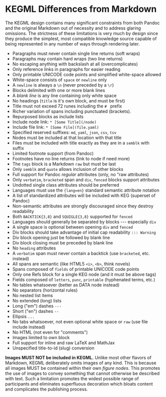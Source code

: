 # KEGML Differences from Markdown

The KEGML design contains many significant constraints from both Pandoc and the original Markdown out of necessity and to address glaring omissions. The strictness of these limitations is very much by design since they produce the simplest, most compatible knowledge source capable of being represented in any number of ways through rendering later.

* Paragraphs must never contain single line returns (soft wraps)
* Paragraphs may contain hard wraps (two line returns)
* No escaping anything with backslash at all (overcomplicates)
* Only reference links in paragraphs for easier reading
* Only printable UNICODE code points and simplified white-space allowed
* White-space consists of `space` or `newline` only
* A `newline` is always a `\n` (never preceded by a `\r`)
* Blocks delimited with one or more blank lines
* A *blank line* is any line containing only white space
* No headings (`title` is it's own block, and must be first)
* Title must not exceed 72 runes including the `# ` prefix
* Richer variation of spans including punctuated (brackets).
* Repurposed blocks as include lists
* Include node link: `* [Some Title](/node)`
* Include file link: `* [Some File](file.yaml)`
* Specified reserved suffixes: `md`, `yaml`, `json`, `csv`, `tsv`
* Nodes must be included at that location with that title
* Files must be included with title exactly as they are in a `semblk` with suffix
* Limited footnote support (from Pandoc)
* Footnotes have no line returns (link to node if need more)
* The `tags` block is a Markdown `raw` but must be last
* Only `semblk` and `quote` allows inclusion of other blocks
* Full support for Pandoc *regular* attributes (only, no "raw attributes)
* Only `verbatim`, `bracketed` span and `div`, `fenced` blocks support attributes
* Undotted single class attributes should be preferred
* Languages must use the `{lang=en}` standard semantic attribute notation
* A list of standardized attributes will be included with KEG (superset of Pandoc)
* Non-semantic attributes are strongly discouraged since they destroy readability
* Both `BACKTICK{3,8}` and `SQUIGLE{3,8}` supported for `fenced`
* Languages should generally be separated by blocks --- especially `div`
* A single space is optional between opening `div` and `fenced`
* Div blocks should take advantage of initial cap readability `::: Warning`
* Div block opening just be followed by blank line
* Div block closing must be preceded by blank line
* No `heading` attributes
* A `verbatim` span must never contain a backtick (use `bracketed`, etc. instead)
* All spans are semantic (like HTML5 `<i>`, `<b>`, think novels)
* Spans composed of `fields` of printable UNICODE code points
* Only one Refs block for a single KEG node (and it must be above tags)
* Fields composed of `letters`, `punc`, `printable` (hyphenated terms, etc.)
* No tables whatsoever (better as DATA node instead)
* No separators (horizontal rules)
* No nested list items
* No extended (long) lists
* Long ("em") dashes `---`
* Short ("en") dashes `--`
* Ellipsis `...`
* No tabs whatsoever, not even optional white space or `raw` (use file
  include instead)
* No HTML (not even for "comments")
* Images limited to own block
* Full support for inline and raw LaTeX and MathJax
* Unspecified title-to-id (slug) conversion

**Images MUST NOT be included in KEGML.** Unlike most other flavors of Markdown, KEGML deliberately omits images of any kind. This is because all images MUST be contained within their own *figure nodes*. This promotes the use of images to convey something that cannot otherwise be described with text. Such a limitation promotes the widest possible range of participants and eliminates superfluous decoration which bloats content and complicates the publishing process.

